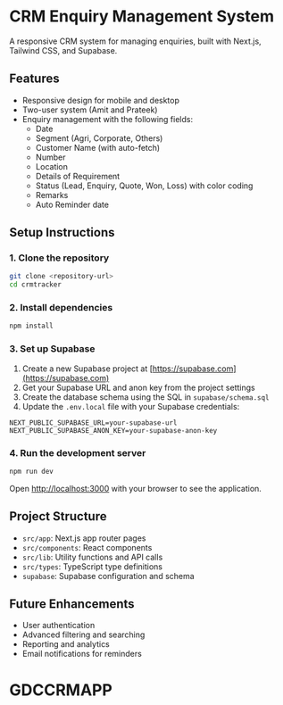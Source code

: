 # CRM Enquiry Management System

A responsive CRM system for managing enquiries, built with Next.js, Tailwind CSS, and Supabase.

## Features

- Responsive design for mobile and desktop
- Two-user system (Amit and Prateek)
- Enquiry management with the following fields:
  - Date
  - Segment (Agri, Corporate, Others)
  - Customer Name (with auto-fetch)
  - Number
  - Location
  - Details of Requirement
  - Status (Lead, Enquiry, Quote, Won, Loss) with color coding
  - Remarks
  - Auto Reminder date

## Setup Instructions

### 1. Clone the repository

```bash
git clone <repository-url>
cd crmtracker
```

### 2. Install dependencies

```bash
npm install
```

### 3. Set up Supabase

1. Create a new Supabase project at [https://supabase.com](https://supabase.com)
2. Get your Supabase URL and anon key from the project settings
3. Create the database schema using the SQL in `supabase/schema.sql`
4. Update the `.env.local` file with your Supabase credentials:

```
NEXT_PUBLIC_SUPABASE_URL=your-supabase-url
NEXT_PUBLIC_SUPABASE_ANON_KEY=your-supabase-anon-key
```

### 4. Run the development server

```bash
npm run dev
```

Open [http://localhost:3000](http://localhost:3000) with your browser to see the application.

## Project Structure

- `src/app`: Next.js app router pages
- `src/components`: React components
- `src/lib`: Utility functions and API calls
- `src/types`: TypeScript type definitions
- `supabase`: Supabase configuration and schema

## Future Enhancements

- User authentication
- Advanced filtering and searching
- Reporting and analytics
- Email notifications for reminders
# GDCCRMAPP
